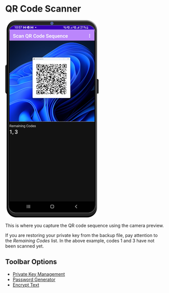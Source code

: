 # QR Code Scanner
![QR Code Scanner](/readme_images/scan2.png)

This is where you capture the QR code sequence using the camera preview. 

If you are restoring your private key from the backup file, pay attention to the *Remaining Codes* list. In the above example, codes 1 and 3 have not been scanned yet.

## Toolbar Options
- [Private Key Management](key_management.md)
- [Password Generator](password_generator.md)
- [Encrypt Text](encrypt_text.md)